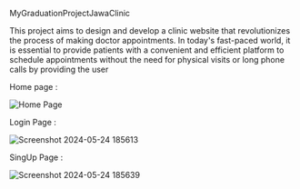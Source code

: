 ﻿MyGraduationProjectJawaClinic

This project aims to design and develop a clinic website that revolutionizes the 
process of making doctor appointments. In today's fast-paced world, it is 
essential to provide patients with a convenient and efficient platform to 
schedule appointments without the need for physical visits or long phone calls 
by providing the user

Home page :

![Home Page](C:\Users\user\Desktop\java)

Login Page :

![Screenshot 2024-05-24 185613](https://github.com/MOMENSHEHADEH/JawaClinicProject/assets/141729731/ad968876-16e2-4a10-99cf-719ea6f73849)

SingUp Page :

![Screenshot 2024-05-24 185639](https://github.com/MOMENSHEHADEH/JawaClinicProject/assets/141729731/0d681f09-ad33-4026-88bc-e1b9897f212d)
